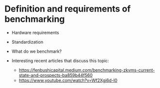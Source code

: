 # Definition and requirements of benchmarking

- Hardware requirements
- Standardization
- What do we benchmark?

- Interesting recent articles that discuss this topic:
  - https://fenbushicapital.medium.com/benchmarking-zkvms-current-state-and-prospects-ba859b44f560
  - https://www.youtube.com/watch?v=Wf2Xgi6d-I0
